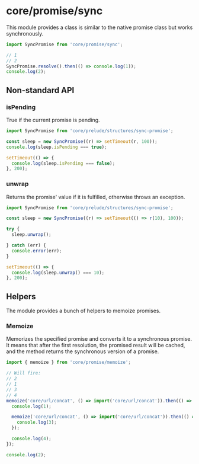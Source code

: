 # core/promise/sync

This module provides a class is similar to the native promise class but works synchronously.

```js
import SyncPromise from 'core/promise/sync';

// 1
// 2
SyncPromise.resolve().then(() => console.log(1));
console.log(2);
```

## Non-standard API

### isPending

True if the current promise is pending.

```js
import SyncPromise from 'core/prelude/structures/sync-promise';

const sleep = new SyncPromise((r) => setTimeout(r, 100));
console.log(sleep.isPending === true);

setTimeout(() => {
  console.log(sleep.isPending === false);
}, 200);
```

### unwrap

Returns the promise' value if it is fulfilled, otherwise throws an exception.

```js
import SyncPromise from 'core/prelude/structures/sync-promise';

const sleep = new SyncPromise((r) => setTimeout(() => r(10), 100));

try {
  sleep.unwrap();

} catch (err) {
  console.error(err);
}

setTimeout(() => {
  console.log(sleep.unwrap() === 10);
}, 200);
```

## Helpers

The module provides a bunch of helpers to memoize promises.

### Memoize

Memorizes the specified promise and converts it to a synchronous promise.
It means that after the first resolution, the promised result will be cached,
and the method returns the synchronous version of a promise.

```js
import { memoize } from 'core/promise/memoize';

// Will fire:
// 2
// 1
// 3
// 4
memoize('core/url/concat', () => import('core/url/concat')).then(() => {
  console.log(1);

  memoize('core/url/concat', () => import('core/url/concat')).then(() => {
    console.log(3);
  });

  console.log(4);
});

console.log(2);
```
